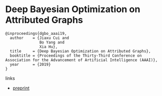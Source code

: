 # Deep Bayesian Optimization on Attributed Graphs

```
@inproceedings{dgbo_aaai19,
  author    = {Jiaxu Cui and
               Bo Yang and
               Xia Hu},
  title     = {Deep Bayesian Optimization on Attributed Graphs},
  booktitle = {Proceedings of the Thirty-Third Conference on Association for the Advancement of Artificial Intelligence (AAAI)},
  year      = {2019}
}
```

links
- [preprint](https://www.aaai.org/Papers/AAAI/2019/AAAI-CuiJ.1177.pdf)
